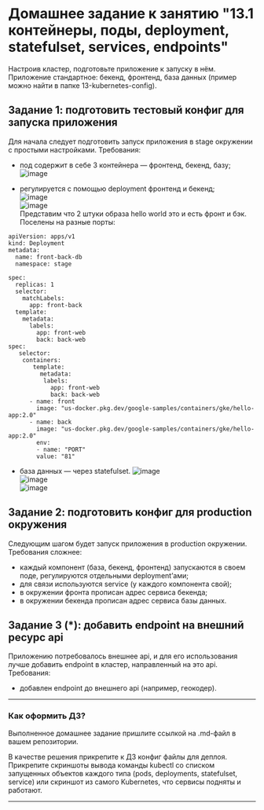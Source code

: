 # Домашнее задание к занятию "13.1 контейнеры, поды, deployment, statefulset, services, endpoints"
Настроив кластер, подготовьте приложение к запуску в нём. Приложение стандартное: бекенд, фронтенд, база данных (пример можно найти в папке 13-kubernetes-config).

## Задание 1: подготовить тестовый конфиг для запуска приложения
Для начала следует подготовить запуск приложения в stage окружении с простыми настройками. Требования:
* под содержит в себе 3 контейнера — фронтенд, бекенд, базу;  
![image](https://user-images.githubusercontent.com/30965391/153847432-84bfddcb-0b92-47c6-98b1-7a8fc2defb4f.png)  

* регулируется с помощью deployment фронтенд и бекенд;  
![image](https://user-images.githubusercontent.com/30965391/153847564-7a5ee85f-6a5a-4983-ad5a-66c835f9068b.png)  
![image](https://user-images.githubusercontent.com/30965391/153847682-c28ae12c-a719-4c3b-afec-2f97c422baa2.png)  
Представим что 2 штуки образа hello world это и есть фронт и бэк. Поселены на разные порты:  
```
apiVersion: apps/v1
kind: Deployment
metadata:
  name: front-back-db
  namespace: stage

spec:
  replicas: 1
  selector:
    matchLabels:
      app: front-back
  template:
    metadata:
      labels:
        app: front-web
        back: back-web
spec:
   selector:
    containers:
       template:
         metadata:
          labels:
            app: front-web
            back: back-web
      - name: front
        image: "us-docker.pkg.dev/google-samples/containers/gke/hello-app:2.0"
      - name: back
        image: "us-docker.pkg.dev/google-samples/containers/gke/hello-app:2.0"
        env:
        - name: "PORT"
        value: "81"
```

* база данных — через statefulset.
![image](https://user-images.githubusercontent.com/30965391/153850127-928caf02-3b84-4c97-9f27-2a53cab505aa.png)  
![image](https://user-images.githubusercontent.com/30965391/153850348-abffec84-5da7-4482-9782-d6d0868311cf.png)  
![image](https://user-images.githubusercontent.com/30965391/153851672-8543e730-8817-4be2-833b-287b6e282b3e.png)


## Задание 2: подготовить конфиг для production окружения
Следующим шагом будет запуск приложения в production окружении. Требования сложнее:
* каждый компонент (база, бекенд, фронтенд) запускаются в своем поде, регулируются отдельными deployment’ами;
* для связи используются service (у каждого компонента свой);
* в окружении фронта прописан адрес сервиса бекенда;
* в окружении бекенда прописан адрес сервиса базы данных.

## Задание 3 (*): добавить endpoint на внешний ресурс api
Приложению потребовалось внешнее api, и для его использования лучше добавить endpoint в кластер, направленный на это api. Требования:
* добавлен endpoint до внешнего api (например, геокодер).

---

### Как оформить ДЗ?

Выполненное домашнее задание пришлите ссылкой на .md-файл в вашем репозитории.

В качестве решения прикрепите к ДЗ конфиг файлы для деплоя. Прикрепите скриншоты вывода команды kubectl со списком запущенных объектов каждого типа (pods, deployments, statefulset, service) или скриншот из самого Kubernetes, что сервисы подняты и работают.

---
